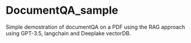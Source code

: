 # DocumentQA_sample
Simple demostration of documentQA on a PDF using the RAG approach using GPT-3.5, langchain and Deeplake vectorDB.
